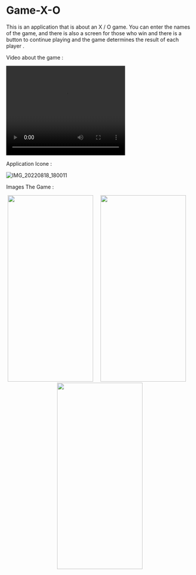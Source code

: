 # Game-X-O
This is an application that is about an X / O game. 
You can enter the names of the game, and there is also a screen for those who win and there is a button to continue playing and
the game determines the result of each player .

Video about the game :

<video width="320" height="240" controls>
  <source src="https://user-images.githubusercontent.com/76782050/185623943-96f61e49-eeb2-4295-bf4b-e72978276ee3.mp4
" type="video/ogg">
  Your browser does not support the video tag.
</video>


Application Icone :

![IMG_20220818_180011](https://user-images.githubusercontent.com/76782050/185624600-1985a094-7b1a-4cff-8907-c713bfc7bc93.jpg)

Images The Game :

<p align="center">
<img src="https://user-images.githubusercontent.com/76782050/176431759-144c1f2b-494d-434f-80bd-0e509a553341.jpg" width="230" height="500" />
 <span> &nbsp;  &nbsp; </span>
<img src="https://user-images.githubusercontent.com/76782050/176431781-1a6f38b4-f297-45ea-b7c5-03f15ddcebbb.jpg" width="230" height="500" />
 <span> &nbsp;  &nbsp; </span>
<img src="https://user-images.githubusercontent.com/76782050/176432086-1511cee5-7a13-4580-8ca9-606450240175.jpg" width="230" height="500" />
</p>
